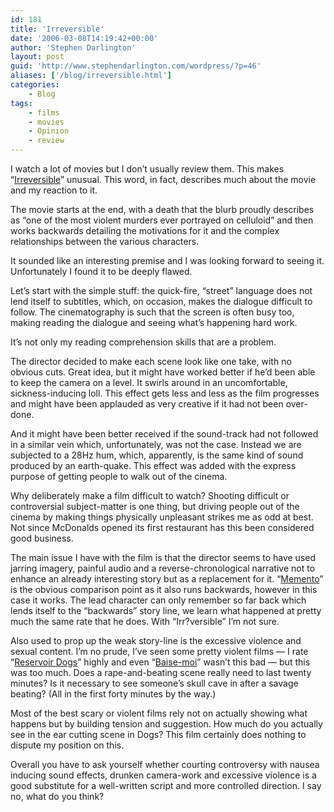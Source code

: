 ```yaml
---
id: 181
title: 'Irreversible'
date: '2006-03-08T14:19:42+00:00'
author: 'Stephen Darlington'
layout: post
guid: 'http://www.stephendarlington.com/wordpress/?p=46'
aliases: ['/blog/irreversible.html']
categories:
    - Blog
tags:
    - films
    - movies
    - Opinion
    - review
---
```


I watch a lot of movies but I don’t usually review them. This makes “[Irreversible](http://imdb.com/title/tt0290673/)” unusual. This word, in fact, describes much about the movie and my reaction to it.

The movie starts at the end, with a death that the blurb proudly describes as “one of the most violent murders ever portrayed on celluloid” and then works backwards detailing the motivations for it and the complex relationships between the various characters.

It sounded like an interesting premise and I was looking forward to seeing it. Unfortunately I found it to be deeply flawed.

Let’s start with the simple stuff: the quick-fire, “street” language does not lend itself to subtitles, which, on occasion, makes the dialogue difficult to follow. The cinematography is such that the screen is often busy too, making reading the dialogue and seeing what’s happening hard work.

It’s not only my reading comprehension skills that are a problem.

The director decided to make each scene look like one take, with no obvious cuts. Great idea, but it might have worked better if he’d been able to keep the camera on a level. It swirls around in an uncomfortable, sickness-inducing loll. This effect gets less and less as the film progresses and might have been applauded as very creative if it had not been over-done.

And it might have been better received if the sound-track had not followed in a similar vein which, unfortunately, was not the case. Instead we are subjected to a 28Hz hum, which, apparently, is the same kind of sound produced by an earth-quake. This effect was added with the express purpose of getting people to walk out of the cinema.

Why deliberately make a film difficult to watch? Shooting difficult or controversial subject-matter is one thing, but driving people out of the cinema by making things physically unpleasant strikes me as odd at best. Not since McDonalds opened its first restaurant has this been considered good business.

The main issue I have with the film is that the director seems to have used jarring imagery, painful audio and a reverse-chronological narrative not to enhance an already interesting story but as a replacement for it. “[Memento](http://uk.imdb.com/title/tt0209144/)” is the obvious comparison point as it also runs backwards, however in this case it works. The lead character can only remember so far back which lends itself to the “backwards” story line, we learn what happened at pretty much the same rate that he does. With “Irr?versible” I’m not sure.

Also used to prop up the weak story-line is the excessive violence and sexual content. I’m no prude, I’ve seen some pretty violent films — I rate “[Reservoir Dogs](http://uk.imdb.com/title/tt0105236/)” highly and even “[Baise-moi](http://uk.imdb.com/title/tt0249380/)” wasn’t this bad — but this was too much. Does a rape-and-beating scene really need to last twenty minutes? Is it necessary to see someone’s skull cave in after a savage beating? (All in the first forty minutes by the way.)

Most of the best scary or violent films rely not on actually showing what happens but by building tension and suggestion. How much do you actually see in the ear cutting scene in Dogs? This film certainly does nothing to dispute my position on this.

Overall you have to ask yourself whether courting controversy with nausea inducing sound effects, drunken camera-work and excessive violence is a good substitute for a well-written script and more controlled direction. I say no, what do you think?